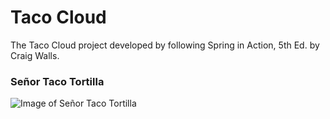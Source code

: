 # Taco Cloud

The Taco Cloud project developed by following Spring in Action, 5th Ed. by Craig Walls.

### Señor Taco Tortilla
![Image of Señor Taco Tortilla](https://github.com/charan96/taco-cloud/blob/master/src/main/resources/static/images/TacoCloud.png=250x250)